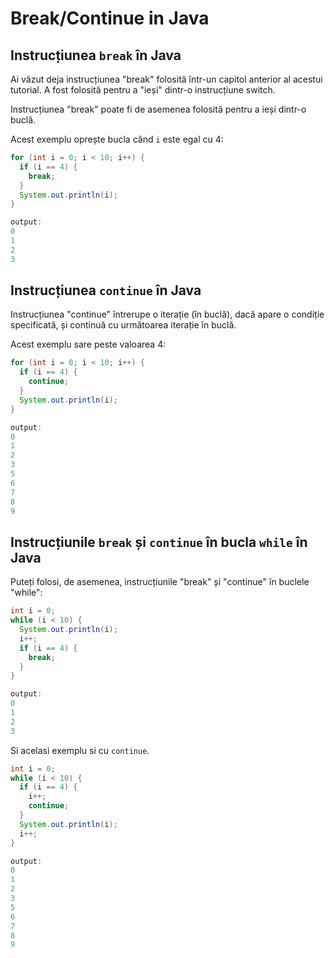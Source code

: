 # Break/Continue in Java

## Instrucțiunea `break` în Java

Ai văzut deja instrucțiunea "break" folosită într-un capitol anterior al acestui tutorial. A fost folosită pentru a "ieși" dintr-o instrucțiune switch.

Instrucțiunea "break" poate fi de asemenea folosită pentru a ieși dintr-o buclă.

Acest exemplu oprește bucla când `i` este egal cu 4:
```java
for (int i = 0; i < 10; i++) {
  if (i == 4) {
    break;
  }
  System.out.println(i);
}

output:
0
1
2
3
```

## Instrucțiunea `continue` în Java

Instrucțiunea "continue" întrerupe o iterație (în buclă), dacă apare o condiție specificată, și continuă cu următoarea iterație în buclă.

Acest exemplu sare peste valoarea 4:
```java
for (int i = 0; i < 10; i++) {
  if (i == 4) {
    continue;
  }
  System.out.println(i);
}

output:
0
1
2
3
5
6
7
8
9
```

## Instrucțiunile `break` și `continue` în bucla `while` în Java

Puteți folosi, de asemenea, instrucțiunile "break" și "continue" în buclele "while":

```java
int i = 0;
while (i < 10) {
  System.out.println(i);
  i++;
  if (i == 4) {
    break;
  }
}

output:
0
1
2
3
```
Si acelasi exemplu si cu `continue`.

```java
int i = 0;
while (i < 10) {
  if (i == 4) {
    i++;
    continue;
  }
  System.out.println(i);
  i++;
}

output:
0
1
2
3
5
6
7
8
9
```



